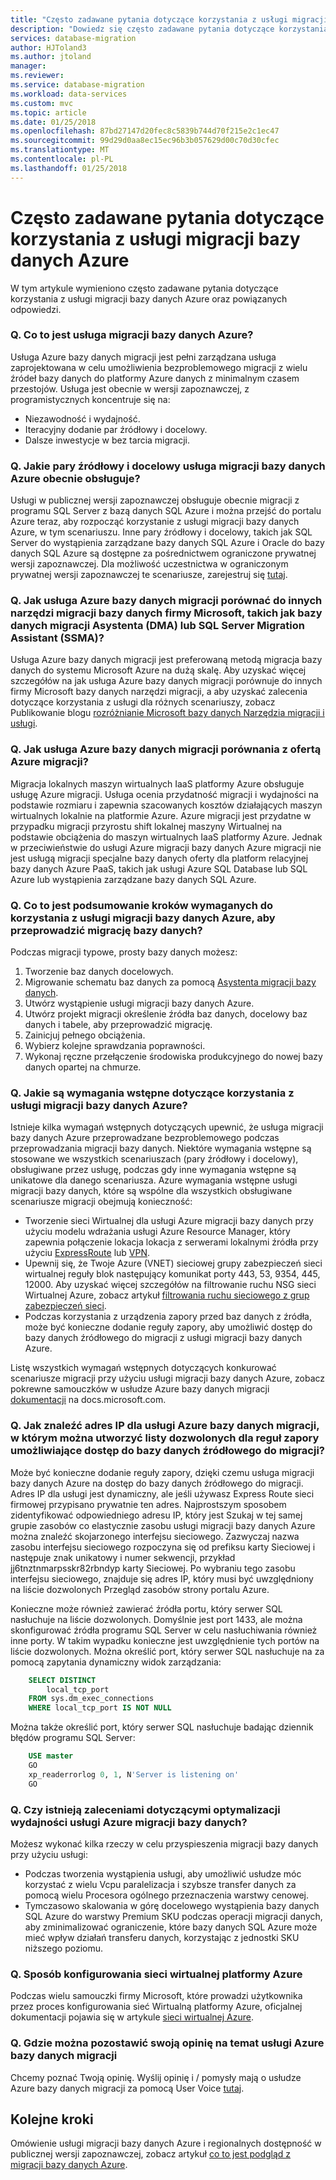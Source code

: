 ```yaml
---
title: "Często zadawane pytania dotyczące korzystania z usługi migracji bazy danych Azure | Dokumentacja firmy Microsoft"
description: "Dowiedz się często zadawane pytania dotyczące korzystania z usługi migracji bazy danych Azure do przeprowadzania migracji bazy danych."
services: database-migration
author: HJToland3
ms.author: jtoland
manager: 
ms.reviewer: 
ms.service: database-migration
ms.workload: data-services
ms.custom: mvc
ms.topic: article
ms.date: 01/25/2018
ms.openlocfilehash: 87bd27147d20fec8c5839b744d70f215e2c1ec47
ms.sourcegitcommit: 99d29d0aa8ec15ec96b3b057629d00c70d30cfec
ms.translationtype: MT
ms.contentlocale: pl-PL
ms.lasthandoff: 01/25/2018
---
```

# <a name="faq-about-using-the-azure-database-migration-service"></a>Często zadawane pytania dotyczące korzystania z usługi migracji bazy danych Azure
W tym artykule wymieniono często zadawane pytania dotyczące korzystania z usługi migracji bazy danych Azure oraz powiązanych odpowiedzi.

### <a name="q-what-is-azure-database-migration-service"></a>Q. Co to jest usługa migracji bazy danych Azure?
Usługa Azure bazy danych migracji jest pełni zarządzana usługa zaprojektowana w celu umożliwienia bezproblemowego migracji z wielu źródeł bazy danych do platformy Azure danych z minimalnym czasem przestojów. Usługa jest obecnie w wersji zapoznawczej, z programistycznych koncentruje się na:
- Niezawodność i wydajność.
- Iteracyjny dodanie par źródłowy i docelowy.
- Dalsze inwestycje w bez tarcia migracji.

### <a name="q-what-source-target-pairs-does-the-azure-database-migration-service-currently-support"></a>Q. Jakie pary źródłowy i docelowy usługa migracji bazy danych Azure obecnie obsługuje?
Usługi w publicznej wersji zapoznawczej obsługuje obecnie migracji z programu SQL Server z bazą danych SQL Azure i można przejść do portalu Azure teraz, aby rozpocząć korzystanie z usługi migracji bazy danych Azure, w tym scenariuszu. Inne pary źródłowy i docelowy, takich jak SQL Server do wystąpienia zarządzane bazy danych SQL Azure i Oracle do bazy danych SQL Azure są dostępne za pośrednictwem ograniczone prywatnej wersji zapoznawczej. Dla możliwość uczestnictwa w ograniczonym prywatnej wersji zapoznawczej te scenariusze, zarejestruj się [tutaj](https://sqldatabase-migrationpreview.azurewebsites.net/).

### <a name="q-how-does-the-azure-database-migration-service-compare-to-other-microsoft-database-migration-tools-such-as-the-database-migration-assistant-dma-or-sql-server-migration-assistant-ssma"></a>Q. Jak usługa Azure bazy danych migracji porównać do innych narzędzi migracji bazy danych firmy Microsoft, takich jak bazy danych migracji Asystenta (DMA) lub SQL Server Migration Assistant (SSMA)?
Usługa Azure bazy danych migracji jest preferowaną metodą migracja bazy danych do systemu Microsoft Azure na dużą skalę. Aby uzyskać więcej szczegółów na jak usługa Azure bazy danych migracji porównuje do innych firmy Microsoft bazy danych narzędzi migracji, a aby uzyskać zalecenia dotyczące korzystania z usługi dla różnych scenariuszy, zobacz Publikowanie blogu [rozróżnianie Microsoft bazy danych Narzędzia migracji i usługi](https://blogs.msdn.microsoft.com/datamigration/2017/10/13/differentiating-microsofts-database-migration-tools-and-services/).

### <a name="q-how-does-the-azure-database-migration-service-compare-to-the-azure-migrate-offering"></a>Q. Jak usługa Azure bazy danych migracji porównania z ofertą Azure migracji?
Migracja lokalnych maszyn wirtualnych IaaS platformy Azure obsługuje usługę Azure migracji. Usługa ocenia przydatność migracji i wydajności na podstawie rozmiaru i zapewnia szacowanych kosztów działających maszyn wirtualnych lokalnie na platformie Azure. Azure migracji jest przydatne w przypadku migracji przyrostu shift lokalnej maszyny Wirtualnej na podstawie obciążenia do maszyn wirtualnych IaaS platformy Azure. Jednak w przeciwieństwie do usługi Azure migracji bazy danych Azure migracji nie jest usługą migracji specjalne bazy danych oferty dla platform relacyjnej bazy danych Azure PaaS, takich jak usługi Azure SQL Database lub SQL Azure lub wystąpienia zarządzane bazy danych SQL Azure.

### <a name="q-what-is-a-summary-of-the-steps-required-to-use-the-azure-database-migration-service-to-perform-a-database-migration"></a>Q. Co to jest podsumowanie kroków wymaganych do korzystania z usługi migracji bazy danych Azure, aby przeprowadzić migrację bazy danych?
Podczas migracji typowe, prosty bazy danych możesz:
1.  Tworzenie baz danych docelowych.
2.  Migrowanie schematu baz danych za pomocą [Asystenta migracji bazy danych](https://www.microsoft.com/en-us/download/details.aspx?id=53595).
3.  Utwórz wystąpienie usługi migracji bazy danych Azure.
4.  Utwórz projekt migracji określenie źródła baz danych, docelowy baz danych i tabele, aby przeprowadzić migrację.
5.  Zainicjuj pełnego obciążenia.
6.  Wybierz kolejne sprawdzania poprawności.
7.  Wykonaj ręczne przełączenie środowiska produkcyjnego do nowej bazy danych opartej na chmurze. 

### <a name="q-what-are-the-prerequisites-for-using-the-azure-database-migration-service"></a>Q. Jakie są wymagania wstępne dotyczące korzystania z usługi migracji bazy danych Azure?
Istnieje kilka wymagań wstępnych dotyczących upewnić, że usługa migracji bazy danych Azure przeprowadzane bezproblemowego podczas przeprowadzania migracji bazy danych. Niektóre wymagania wstępne są stosowane we wszystkich scenariuszach (pary źródłowy i docelowy), obsługiwane przez usługę, podczas gdy inne wymagania wstępne są unikatowe dla danego scenariusza.
Azure wymagania wstępne usługi migracji bazy danych, które są wspólne dla wszystkich obsługiwane scenariusze migracji obejmują konieczność:
- Tworzenie sieci Wirtualnej dla usługi Azure migracji bazy danych przy użyciu modelu wdrażania usługi Azure Resource Manager, który zapewnia połączenie lokacja lokacja z serwerami lokalnymi źródła przy użyciu [ExpressRoute](https://docs.microsoft.com/en-us/azure/expressroute/expressroute-introduction) lub [VPN](https://docs.microsoft.com/en-us/azure/vpn-gateway/vpn-gateway-about-vpngateways).
- Upewnij się, że Twoje Azure (VNET) sieciowej grupy zabezpieczeń sieci wirtualnej reguły blok następujący komunikat porty 443, 53, 9354, 445, 12000. Aby uzyskać więcej szczegółów na filtrowanie ruchu NSG sieci Wirtualnej Azure, zobacz artykuł [filtrowania ruchu sieciowego z grup zabezpieczeń sieci](https://docs.microsoft.com/en-us/azure/virtual-network/virtual-networks-nsg).
- Podczas korzystania z urządzenia zapory przed baz danych z źródła, może być konieczne dodanie reguły zapory, aby umożliwić dostęp do bazy danych źródłowego do migracji z usługi migracji bazy danych Azure.
 
Listę wszystkich wymagań wstępnych dotyczących konkurować scenariusze migracji przy użyciu usługi migracji bazy danych Azure, zobacz pokrewne samouczków w usłudze Azure bazy danych migracji [dokumentacji](https://docs.microsoft.com/en-us/azure/dms/dms-overview) na docs.microsoft.com.

### <a name="q-how-do-i-find-the-ip-address-for-the-azure-database-migration-service-so-that-i-can-create-an-allow-list-for-the-firewall-rules-used-to-access-my-source-database-for-migration"></a>Q. Jak znaleźć adres IP dla usługi Azure bazy danych migracji, w którym można utworzyć listy dozwolonych dla reguł zapory umożliwiające dostęp do bazy danych źródłowego do migracji?
Może być konieczne dodanie reguły zapory, dzięki czemu usługa migracji bazy danych Azure na dostęp do bazy danych źródłowego do migracji. Adres IP dla usługi jest dynamiczny, ale jeśli używasz Express Route sieci firmowej przypisano prywatnie ten adres. Najprostszym sposobem zidentyfikować odpowiedniego adresu IP, który jest Szukaj w tej samej grupie zasobów co elastycznie zasobu usługi migracji bazy danych Azure można znaleźć skojarzonego interfejsu sieciowego. Zazwyczaj nazwa zasobu interfejsu sieciowego rozpoczyna się od prefiksu karty Sieciowej i następuje znak unikatowy i numer sekwencji, przykład jj6tnztnmarpsskr82rbndyp karty Sieciowej. Po wybraniu tego zasobu interfejsu sieciowego, znajduje się adres IP, który musi być uwzględniony na liście dozwolonych Przegląd zasobów strony portalu Azure.

Konieczne może również zawierać źródła portu, który serwer SQL nasłuchuje na liście dozwolonych. Domyślnie jest port 1433, ale można skonfigurować źródła programu SQL Server w celu nasłuchiwania również inne porty. W takim wypadku konieczne jest uwzględnienie tych portów na liście dozwolonych. Można określić port, który serwer SQL nasłuchuje na za pomocą zapytania dynamiczny widok zarządzania:

```sql
    SELECT DISTINCT 
        local_tcp_port 
    FROM sys.dm_exec_connections 
    WHERE local_tcp_port IS NOT NULL
```
Można także określić port, który serwer SQL nasłuchuje badając dziennik błędów programu SQL Server:

```sql
    USE master
    GO
    xp_readerrorlog 0, 1, N'Server is listening on' 
    GO
```

### <a name="q-are-there-any-recommendations-for-optimizing-the-performance-of-the-azure-database-migration-service"></a>Q. Czy istnieją zaleceniami dotyczącymi optymalizacji wydajności usługi Azure migracji bazy danych?
Możesz wykonać kilka rzeczy w celu przyspieszenia migracji bazy danych przy użyciu usługi:
- Podczas tworzenia wystąpienia usługi, aby umożliwić usłudze móc korzystać z wielu Vcpu paralelizacja i szybsze transfer danych za pomocą wielu Procesora ogólnego przeznaczenia warstwy cenowej.
- Tymczasowo skalowania w górę docelowego wystąpienia bazy danych SQL Azure do warstwy Premium SKU podczas operacji migracji danych, aby zminimalizować ograniczenie, które bazy danych SQL Azure może mieć wpływ działań transferu danych, korzystając z jednostki SKU niższego poziomu.

### <a name="q-how-do-i-set-up-an-azure-virtual-network"></a>Q. Sposób konfigurowania sieci wirtualnej platformy Azure
Podczas wielu samouczki firmy Microsoft, które prowadzi użytkownika przez proces konfigurowania sieć Wirtualną platformy Azure, oficjalnej dokumentacji pojawia się w artykule [sieci wirtualnej Azure](https://docs.microsoft.com/en-us/azure/virtual-network/virtual-networks-overview).

### <a name="q-where-can-i-leave-feedback-about-the-azure-database-migration-service"></a>Q. Gdzie można pozostawić swoją opinię na temat usługi Azure bazy danych migracji
Chcemy poznać Twoją opinię. Wyślij opinię i / pomysły mają o usłudze Azure bazy danych migracji za pomocą User Voice [tutaj](https://feedback.azure.com/forums/906100-azure-database-migration-service).

## <a name="next-steps"></a>Kolejne kroki
Omówienie usługi migracji bazy danych Azure i regionalnych dostępność w publicznej wersji zapoznawczej, zobacz artykuł [co to jest podgląd z migracji bazy danych Azure](dms-overview.md). 